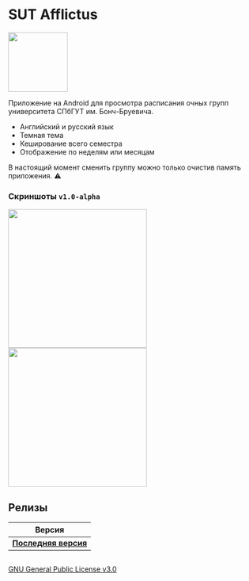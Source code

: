 # SUT Afflictus

<img src="https://i.imgur.com/h98Z0Mh.png" width="120" align="center"/>

Приложение на Android для просмотра расписания очных групп университета СПбГУТ им. Бонч-Бруевича.

- Английский и русский язык
- Темная тема
- Кеширование всего семестра
- Отображение по неделям или месяцам

В настоящий момент сменить группу можно только очистив память приложения. ⚠

### Скриншоты `v1.0-alpha`
<div id="header" align="">
  <img src="https://i.imgur.com/eGwvTCH.png" width="280"/>
  <img src="https://i.imgur.com/YVkbqDG.png" width="280"/>
</div>

## Релизы
| Версия |
| ------- |
| [**Последняя версия**](https://github.com/toiletbril/sut-afflictus/releases/latest)   |


##
[GNU General Public License v3.0](/LICENSE.md)
